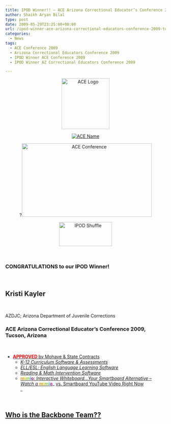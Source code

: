 ```yaml
---
title: IPOD Winner!! – ACE Arizona Correctional Educator’s Conference 2009, Tucson, Arizona
author: Shaikh Aryan Bilal
type: post
date: 2009-05-29T23:25:00+00:00
url: /ipod-winner-ace-arizona-correctional-educators-conference-2009-tucson-arizona/
categories:
  - News
tags:
  - ACE Conference 2009
  - Arizona Correctional Educators Conference 2009
  - IPOD Winner ACE Conference 2009
  - IPOD Winner AZ Correctional Educators Conference 2009

---
```

<p style="text-align: center">
  <a href="http://www.backbonecommunications.com/wp-content/uploads/ace-logo.png" title="ACE Logo"><img loading="lazy" src="http://www.backbonecommunications.com/wp-content/uploads/ace-logo.png" alt="ACE Logo" height="159" width="150" /></a>
</p>

<p style="text-align: center">
  <a href="http://www.backbonecommunications.com/wp-content/uploads/ace-name.png" title="ACE Name"><img src="http://www.backbonecommunications.com/wp-content/uploads/ace-name.png" alt="ACE Name" /></a>
</p>

<p style="text-align: center">
  ?<a href="http://www.backbonecommunications.com/wp-content/uploads/ace-conference.png" title="ACE Conference"><img loading="lazy" src="http://www.backbonecommunications.com/wp-content/uploads/ace-conference.png" alt="ACE Conference" height="230" width="408" /></a>
</p>

<p style="text-align: center">
  <img loading="lazy" src="http://www.backbonecommunications.com/wp-content/uploads/ipod-shuffle.png" alt="IPOD Shuffle" height="75" width="166" />
</p>

<p style="text-align: center">
  &nbsp;
</p>

<h3 align="left">
  CONGRATULATIONS to our IPOD Winner!
</h3>

<p align="left">
  &nbsp;
</p>

<h2 align="left">
  <strong>Kristi Kayler</strong><strong><br /> </strong>
</h2>

<p align="left">
  &nbsp;
</p>

<p align="left">
  AZDJC; Arizona Department of Juvenile Corrections
</p>

### ACE Arizona Correctional Educator&#8217;s Conference 2009, Tucson, Arizona

**<span style="color: #000000"></span>**

<p class="border">
  &nbsp;
</p>

  * <a href="http://www.backbonecommunications.com/the-anywhere-learning-system/" target="_blank" title="K-12 Curriculum Software & Assessments -- APPROVED by Nevada Department of Education" rel="noopener"><strong><font color="#ff0000">APPROVED </font></strong> by Mohave & State Contracts</a> 
      * _<a href="http://www.backbonecommunications.com/the-anywhere-learning-system/" target="_blank" title="K-12 Curriculum Software & Assessments -- APPROVED by Nevada Department of Education" rel="noopener">K-12 Curriculum Software & Assessments</a>_
      * _<a href="http://www.backbonecommunications.com/news/dyned-meets-the-needs-of-english-language-learners-ell-in-clark-county-school-district-nevada/" title="ELL/ESL; English Language Learning Software -- APPROVED by Clark County School District" target="_blank" rel="noopener">ELL/ESL; English Language Learning Software </a>_
      * _<a href="http://www.backbonecommunications.com/reading-math-intervention/" title="AutoSkill - Reading Intervention Software & Math Intervention Software" target="_blank" rel="noopener">Reading & Math Intervention Software</a>_
      * <a href="http://www.backbonecommunications.com/news/mimio-vs-smartboard/" title="mimio: Interactive Whiteboard - Smartboard Alternative - mimio vs. smartboard" target="_blank" rel="noopener"><strong><span style="color: #e19422">m</span></strong><strong><span style="color: #e1dd06">i</span></strong><strong><span style="color: #8cc540">m</span></strong><strong><span style="color: #27a8e2">i</span></strong><strong><span style="color: #ab248d">o</span></strong></a>_<a href="http://www.backbonecommunications.com/news/mimio-vs-smartboard/" title="mimio: Interactive Whiteboard - Smartboard Alternative - mimio vs. smartboard" target="_blank" rel="noopener">: Interactive Whiteboard&#8230;Your Smartboard Alternative &#8211; Watch a </a>_<a href="http://www.backbonecommunications.com/news/mimio-vs-smartboard/" title="mimio: Interactive Whiteboard - Smartboard Alternative - mimio vs. smartboard" target="_blank" rel="noopener"><strong><span style="color: #e19422">m</span></strong><strong><span style="color: #e1dd06">i</span></strong><strong><span style="color: #8cc540">m</span></strong><strong><span style="color: #27a8e2">i</span></strong><strong><span style="color: #ab248d">o</span></strong></a>_ <a href="http://www.backbonecommunications.com/news/mimio-vs-smartboard/" title="mimio: Interactive Whiteboard - Smartboard Alternative - mimio vs. smartboard" target="_blank" rel="noopener">vs. Smartboard YouTube Video Right Now</a>  
_ 

<p class="border">
  <font color="#ffffff">&#8211;</font>
</p>

## <a href="http://www.backbonecommunications.com/contact-us/" title="The Backbone Team" target="_blank" rel="noopener">Who is the Backbone Team??</a>

<p class="border">
  &nbsp;
</p>